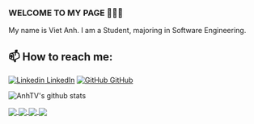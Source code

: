 ### WELCOME TO MY PAGE 👋👋👋
My name is Viet Anh. I am a Student, majoring in Software Engineering. <br>
## 📫 How to reach me: 

[![Linkedin](https://i.stack.imgur.com/gVE0j.png) LinkedIn](https://www.linkedin.com/in/anhtv03/) [![GitHub](https://i.stack.imgur.com/tskMh.png) GitHub](https://github.com/anhtv03)



![AnhTV's github stats](https://github-readme-stats-git-masterrstaa-rickstaa.vercel.app/api?username=anhtv03&show_icons=true&theme=tokyonight&hide=contribs,prs,issues)

<a href="https://github.com/anhtv03/CRM_BackEnd">
  <!-- Change the `github-readme-stats.anuraghazra1.vercel.app` to `github-readme-stats.vercel.app`  -->
  <img align="center" src="https://github-readme-stats.anuraghazra1.vercel.app/api/pin/?username=anhtv03&repo=CRM_BackEnd&theme=radical" />
</a>    
<a href="https://github.com/anhtv03/worldwar">
  <!-- Change the `github-readme-stats.anuraghazra1.vercel.app` to `github-readme-stats.vercel.app`  -->
  <img align="center" src="https://github-readme-stats.anuraghazra1.vercel.app/api/pin/?username=anhtv03&repo=worldwar&theme=merko" />
</a>

<a href="https://github.com/anhtv03/onlineshop">
  <!-- Change the `github-readme-stats.anuraghazra1.vercel.app` to `github-readme-stats.vercel.app`  -->
  <img align="center" src="https://github-readme-stats.anuraghazra1.vercel.app/api/pin/?username=anhtv03&repo=onlineshop&theme=gruvbox" />
</a>    
<a href="https://github.com/anhtv03/WarehouseProject">
  <!-- Change the `github-readme-stats.anuraghazra1.vercel.app` to `github-readme-stats.vercel.app`  -->
  <img align="center" src="https://github-readme-stats.anuraghazra1.vercel.app/api/pin/?username=anhtv03&repo=WarehouseProject&theme=dark" />
</a>






